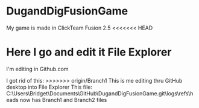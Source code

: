 # DugandDigFusionGame
My game is made in ClickTeam Fusion 2.5
<<<<<<< HEAD

Here I go and edit it File Explorer
=======
I'm editing in Github.com

I got rid of this: >>>>>>> origin/Branch1
This is me editing thru GitHub desktop into File Explorer
This file: C:\Users\Bridget\Documents\GitHub\DugandDigFusionGame\.git\logs\refs\heads
now has Branch1 and Branch2 files



